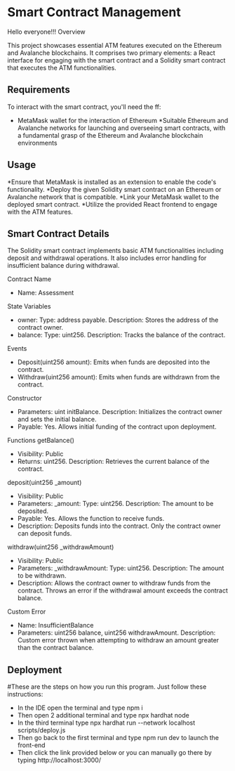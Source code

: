 # Smart Contract Management
Hello everyone!!!
Overview 

This project showcases essential ATM features executed on the Ethereum and Avalanche blockchains. It comprises two primary elements: a React interface for engaging with the smart contract and a Solidity smart contract that executes the ATM functionalities.
## Requirements
To interact with the smart contract, you'll need the ff: 
* MetaMask wallet for the interaction of Ethereum 
*Suitable Ethereum and Avalanche networks for launching and overseeing smart contracts, with a fundamental grasp of the Ethereum and Avalanche blockchain environments
## Usage
*Ensure that MetaMask is installed as an extension to enable the code's functionality.
*Deploy the given Solidity smart contract on an Ethereum or Avalanche network that is compatible.
*Link your MetaMask wallet to the deployed smart contract.
*Utilize the provided React frontend to engage with the ATM features.
## Smart Contract Details 
The Solidity smart contract implements basic ATM functionalities including deposit and withdrawal operations. It also includes error handling for insufficient balance during withdrawal.

Contract Name
* Name: Assessment

State Variables
* owner: Type: address payable. Description: Stores the address of the contract owner.
* balance: Type: uint256. Description: Tracks the balance of the contract.

Events
* Deposit(uint256 amount): Emits when funds are deposited into the contract.
* Withdraw(uint256 amount): Emits when funds are withdrawn from the contract.

Constructor
* Parameters: uint initBalance. Description: Initializes the contract owner and sets the initial balance.
* Payable: Yes. Allows initial funding of the contract upon deployment.
  
Functions
getBalance()
* Visibility: Public
* Returns: uint256. Description: Retrieves the current balance of the contract.
  
deposit(uint256 _amount)
* Visibility: Public
* Parameters: _amount: Type: uint256. Description: The amount to be deposited.
* Payable: Yes. Allows the function to receive funds.
* Description: Deposits funds into the contract. Only the contract owner can deposit funds.
  
withdraw(uint256 _withdrawAmount)
* Visibility: Public
* Parameters: _withdrawAmount: Type: uint256. Description: The amount to be withdrawn.
* Description: Allows the contract owner to withdraw funds from the contract. Throws an error if the withdrawal amount exceeds the contract balance.

Custom Error
* Name: InsufficientBalance
* Parameters: uint256 balance, uint256 withdrawAmount. Description: Custom error thrown when attempting to withdraw an amount greater than the contract balance.

## Deployment
#These are the steps on how you run this program. Just follow these instructions:
* In the IDE open the terminal and type npm i
* Then open 2 additional terminal and type npx hardhat node
* In the third terminal type npx hardhat run --network localhost scripts/deploy.js
* Then go back to the first terminal and type npm run dev to launch the front-end
* Then click the link provided below or you can manually go there by typing http://localhost:3000/



